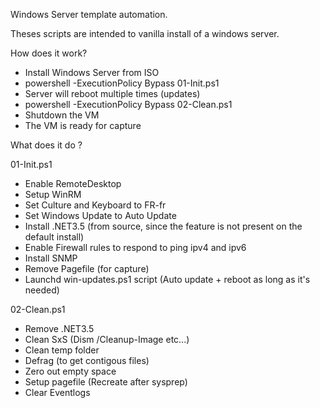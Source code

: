 Windows Server template automation.

Theses scripts are intended to vanilla install of a windows server.

How does it work?

- Install Windows Server from ISO
- powershell -ExecutionPolicy Bypass 01-Init.ps1
- Server will reboot multiple times (updates)
- powershell -ExecutionPolicy Bypass 02-Clean.ps1
- Shutdown the VM
- The VM is ready for capture

What does it do ?

01-Init.ps1
- Enable RemoteDesktop
- Setup WinRM
- Set Culture and Keyboard to FR-fr
- Set Windows Update to Auto Update
- Install .NET3.5 (from source, since the feature is not present on the default install) 
- Enable Firewall rules to respond to ping ipv4 and ipv6
- Install SNMP
- Remove Pagefile (for capture)
- Launchd win-updates.ps1 script (Auto update + reboot as long as it's needed)

02-Clean.ps1
- Remove .NET3.5
- Clean SxS (Dism /Cleanup-Image etc...)
- Clean temp folder
- Defrag (to get contigous files)
- Zero out empty space
- Setup pagefile (Recreate after sysprep)
- Clear Eventlogs
